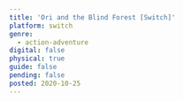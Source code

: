 ```yaml
---
title: 'Ori and the Blind Forest [Switch]'
platform: switch
genre:
  - action-adventure
digital: false
physical: true
guide: false
pending: false
posted: 2020-10-25
---
```

